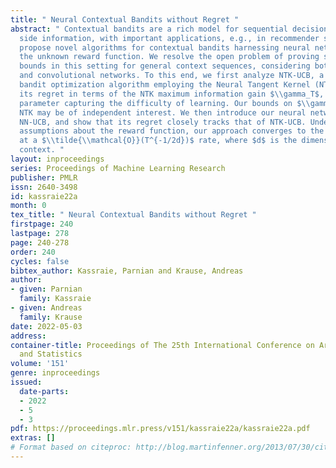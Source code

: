 ```yaml
---
title: " Neural Contextual Bandits without Regret "
abstract: " Contextual bandits are a rich model for sequential decision making given
  side information, with important applications, e.g., in recommender systems. We
  propose novel algorithms for contextual bandits harnessing neural networks to approximate
  the unknown reward function. We resolve the open problem of proving sublinear regret
  bounds in this setting for general context sequences, considering both fully-connected
  and convolutional networks. To this end, we first analyze NTK-UCB, a kernelized
  bandit optimization algorithm employing the Neural Tangent Kernel (NTK), and bound
  its regret in terms of the NTK maximum information gain $\\gamma_T$, a complexity
  parameter capturing the difficulty of learning. Our bounds on $\\gamma_T$ for the
  NTK may be of independent interest. We then introduce our neural network based algorithm
  NN-UCB, and show that its regret closely tracks that of NTK-UCB. Under broad non-parametric
  assumptions about the reward function, our approach converges to the optimal policy
  at a $\\tilde{\\mathcal{O}}(T^{-1/2d})$ rate, where $d$ is the dimension of the
  context. "
layout: inproceedings
series: Proceedings of Machine Learning Research
publisher: PMLR
issn: 2640-3498
id: kassraie22a
month: 0
tex_title: " Neural Contextual Bandits without Regret "
firstpage: 240
lastpage: 278
page: 240-278
order: 240
cycles: false
bibtex_author: Kassraie, Parnian and Krause, Andreas
author:
- given: Parnian
  family: Kassraie
- given: Andreas
  family: Krause
date: 2022-05-03
address:
container-title: Proceedings of The 25th International Conference on Artificial Intelligence
  and Statistics
volume: '151'
genre: inproceedings
issued:
  date-parts:
  - 2022
  - 5
  - 3
pdf: https://proceedings.mlr.press/v151/kassraie22a/kassraie22a.pdf
extras: []
# Format based on citeproc: http://blog.martinfenner.org/2013/07/30/citeproc-yaml-for-bibliographies/
---
```

